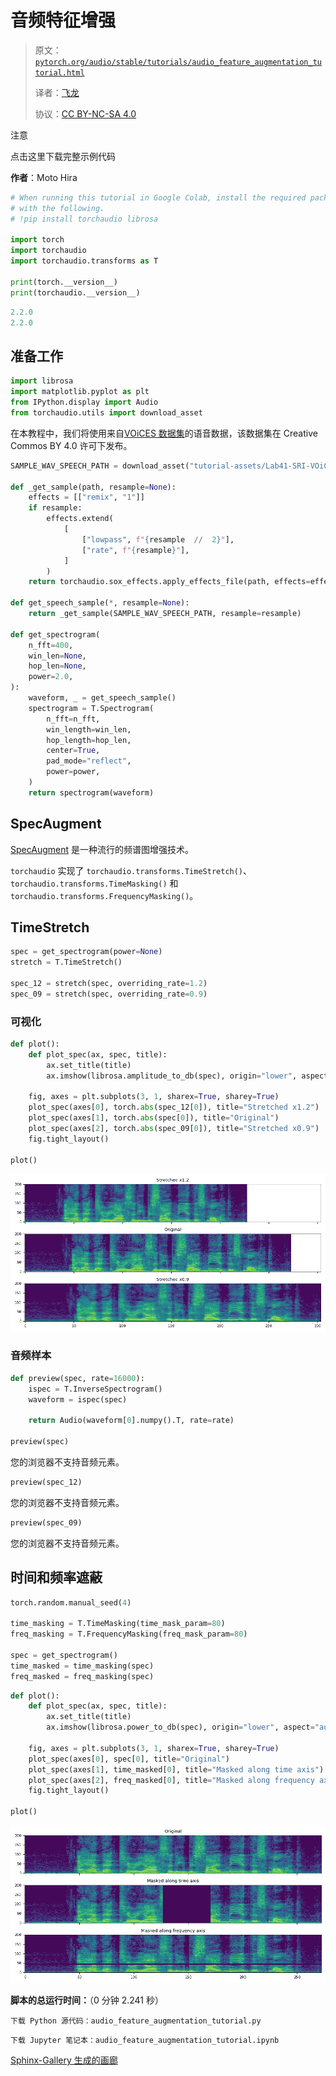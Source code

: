 # 音频特征增强

> 原文：[`pytorch.org/audio/stable/tutorials/audio_feature_augmentation_tutorial.html`](https://pytorch.org/audio/stable/tutorials/audio_feature_augmentation_tutorial.html)
>
> 译者：[飞龙](https://github.com/wizardforcel)
>
> 协议：[CC BY-NC-SA 4.0](http://creativecommons.org/licenses/by-nc-sa/4.0/)


注意

点击这里下载完整示例代码

**作者**：Moto Hira

```py
# When running this tutorial in Google Colab, install the required packages
# with the following.
# !pip install torchaudio librosa

import torch
import torchaudio
import torchaudio.transforms as T

print(torch.__version__)
print(torchaudio.__version__) 
```

```py
2.2.0
2.2.0 
```

## 准备工作

```py
import librosa
import matplotlib.pyplot as plt
from IPython.display import Audio
from torchaudio.utils import download_asset 
```

在本教程中，我们将使用来自[VOiCES 数据集](https://iqtlabs.github.io/voices/)的语音数据，该数据集在 Creative Commos BY 4.0 许可下发布。

```py
SAMPLE_WAV_SPEECH_PATH = download_asset("tutorial-assets/Lab41-SRI-VOiCES-src-sp0307-ch127535-sg0042.wav")

def _get_sample(path, resample=None):
    effects = [["remix", "1"]]
    if resample:
        effects.extend(
            [
                ["lowpass", f"{resample  //  2}"],
                ["rate", f"{resample}"],
            ]
        )
    return torchaudio.sox_effects.apply_effects_file(path, effects=effects)

def get_speech_sample(*, resample=None):
    return _get_sample(SAMPLE_WAV_SPEECH_PATH, resample=resample)

def get_spectrogram(
    n_fft=400,
    win_len=None,
    hop_len=None,
    power=2.0,
):
    waveform, _ = get_speech_sample()
    spectrogram = T.Spectrogram(
        n_fft=n_fft,
        win_length=win_len,
        hop_length=hop_len,
        center=True,
        pad_mode="reflect",
        power=power,
    )
    return spectrogram(waveform) 
```

## SpecAugment

[SpecAugment](https://ai.googleblog.com/2019/04/specaugment-new-data-augmentation.html) 是一种流行的频谱图增强技术。

`torchaudio` 实现了 `torchaudio.transforms.TimeStretch()`、`torchaudio.transforms.TimeMasking()` 和 `torchaudio.transforms.FrequencyMasking()`。

## TimeStretch

```py
spec = get_spectrogram(power=None)
stretch = T.TimeStretch()

spec_12 = stretch(spec, overriding_rate=1.2)
spec_09 = stretch(spec, overriding_rate=0.9) 
```

### 可视化

```py
def plot():
    def plot_spec(ax, spec, title):
        ax.set_title(title)
        ax.imshow(librosa.amplitude_to_db(spec), origin="lower", aspect="auto")

    fig, axes = plt.subplots(3, 1, sharex=True, sharey=True)
    plot_spec(axes[0], torch.abs(spec_12[0]), title="Stretched x1.2")
    plot_spec(axes[1], torch.abs(spec[0]), title="Original")
    plot_spec(axes[2], torch.abs(spec_09[0]), title="Stretched x0.9")
    fig.tight_layout()

plot() 
```

![拉伸 x1.2，原始，拉伸 x0.9](img/2d28a63fd3c52fb5175ba466b3a427ae.png)

### 音频样本

```py
def preview(spec, rate=16000):
    ispec = T.InverseSpectrogram()
    waveform = ispec(spec)

    return Audio(waveform[0].numpy().T, rate=rate)

preview(spec) 
```

您的浏览器不支持音频元素。

```py
preview(spec_12) 
```

您的浏览器不支持音频元素。

```py
preview(spec_09) 
```

您的浏览器不支持音频元素。

## 时间和频率遮蔽

```py
torch.random.manual_seed(4)

time_masking = T.TimeMasking(time_mask_param=80)
freq_masking = T.FrequencyMasking(freq_mask_param=80)

spec = get_spectrogram()
time_masked = time_masking(spec)
freq_masked = freq_masking(spec) 
```

```py
def plot():
    def plot_spec(ax, spec, title):
        ax.set_title(title)
        ax.imshow(librosa.power_to_db(spec), origin="lower", aspect="auto")

    fig, axes = plt.subplots(3, 1, sharex=True, sharey=True)
    plot_spec(axes[0], spec[0], title="Original")
    plot_spec(axes[1], time_masked[0], title="Masked along time axis")
    plot_spec(axes[2], freq_masked[0], title="Masked along frequency axis")
    fig.tight_layout()

plot() 
```

![原始，沿时间轴遮蔽，沿频率轴遮蔽](img/dfd47c6272905af9b424d7f0d4c7d9b6.png)

**脚本的总运行时间：**（0 分钟 2.241 秒）

`下载 Python 源代码：audio_feature_augmentation_tutorial.py`

`下载 Jupyter 笔记本：audio_feature_augmentation_tutorial.ipynb`

[Sphinx-Gallery 生成的画廊](https://sphinx-gallery.github.io)
